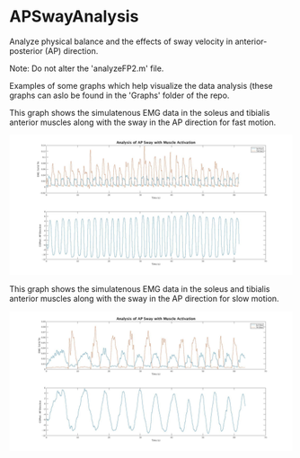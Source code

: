 # APSwayAnalysis

Analyze physical balance and the effects of sway velocity in anterior-posterior (AP) direction. 

Note: Do not alter the 'analyzeFP2.m' file. 

Examples of some graphs which help visualize the data analysis (these graphs can aslo be found in the 'Graphs' folder of the repo. 


This graph shows the simulatenous EMG data in the soleus and tibialis anterior muscles along with the sway in the AP direction for fast motion.

![](Graphs/swayfast.jpg)

This graph shows the simulatenous EMG data in the soleus and tibialis anterior muscles along with the sway in the AP direction for slow motion.

![](Graphs/swayslow.jpg)

